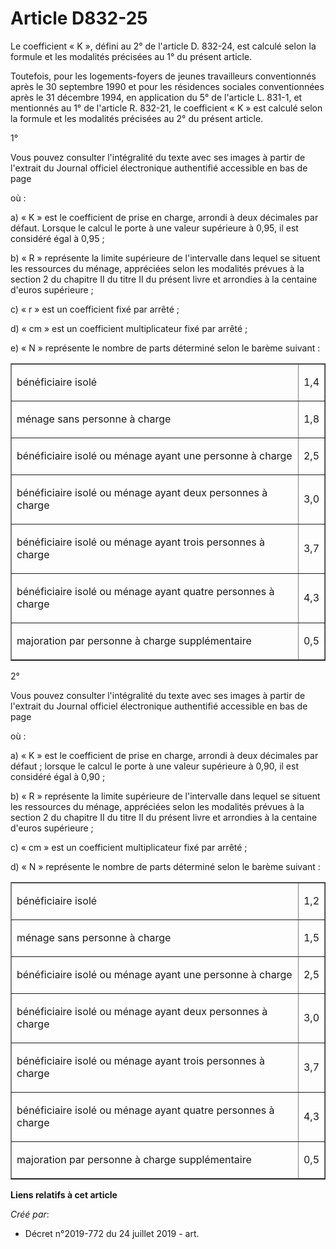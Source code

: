 # Article D832-25

Le coefficient « K », défini au 2° de l'article D. 832-24, est calculé selon la formule et les modalités précisées au 1° du
présent article.

Toutefois, pour les logements-foyers de jeunes travailleurs conventionnés après le 30 septembre 1990 et pour les résidences
sociales conventionnées après le 31 décembre 1994, en application du 5° de l'article L. 831-1, et mentionnés au 1° de
l'article R. 832-21, le coefficient « K » est calculé selon la formule et les modalités précisées au 2° du présent article.

1°

Vous pouvez consulter l'intégralité du texte avec ses images à partir de l'extrait du Journal officiel électronique
authentifié accessible en bas de page

où :

a) « K » est le coefficient de prise en charge, arrondi à deux décimales par défaut. Lorsque le calcul le porte à une valeur
supérieure à 0,95, il est considéré égal à 0,95 ;

b) « R » représente la limite supérieure de l'intervalle dans lequel se situent les ressources du ménage, appréciées selon
les modalités prévues à la section 2 du chapitre II du titre II du présent livre et arrondies à la centaine d'euros
supérieure ;

c) « r » est un coefficient fixé par arrêté ;

d) « cm » est un coefficient multiplicateur fixé par arrêté ;

e) « N » représente le nombre de parts déterminé selon le barème suivant :

<table border="1">
      <tbody><tr>
        <td valign="bottom" align="left">

bénéficiaire isolé</td>
        <td valign="middle" align="center">

1,4</td>
      </tr>
      <tr>
        <td align="left">

ménage sans personne à charge</td>
        <td align="center">

1,8</td>
      </tr>
      <tr>
        <td align="left">

bénéficiaire isolé ou ménage ayant une personne à charge</td>
        <td align="center">

2,5</td>
      </tr>
      <tr>
        <td align="left">

bénéficiaire isolé ou ménage ayant deux personnes à charge</td>
        <td align="center">

3,0</td>
      </tr>
      <tr>
        <td align="left">

bénéficiaire isolé ou ménage ayant trois personnes à charge</td>
        <td align="center">

3,7</td>
      </tr>
      <tr>
        <td align="left">

bénéficiaire isolé ou ménage ayant quatre personnes à charge</td>
        <td align="center">

4,3</td>
      </tr>
      <tr>
        <td align="left">

majoration par personne à charge supplémentaire</td>
        <td align="center">

0,5</td>
      </tr>
    </tbody></table>

2°

Vous pouvez consulter l'intégralité du texte avec ses images à partir de l'extrait du Journal officiel électronique
authentifié accessible en bas de page

où :

a) « K » est le coefficient de prise en charge, arrondi à deux décimales par défaut ; lorsque le calcul le porte à une valeur
supérieure à 0,90, il est considéré égal à 0,90 ;

b) « R » représente la limite supérieure de l'intervalle dans lequel se situent les ressources du ménage, appréciées selon
les modalités prévues à la section 2 du chapitre II du titre II du présent livre et arrondies à la centaine d'euros
supérieure ;

c) « cm » est un coefficient multiplicateur fixé par arrêté ;

d) « N » représente le nombre de parts déterminé selon le barème suivant :

<table border="1">
      <tbody><tr>
        <td align="left" valign="bottom">

bénéficiaire isolé</td>
        <td align="center" valign="middle">

1,2</td>
      </tr>
      <tr>
        <td align="left">

ménage sans personne à charge</td>
        <td align="center">

1,5</td>
      </tr>
      <tr>
        <td align="left">

bénéficiaire isolé ou ménage ayant une personne à charge</td>
        <td align="center">

2,5</td>
      </tr>
      <tr>
        <td align="left">

bénéficiaire isolé ou ménage ayant deux personnes à charge</td>
        <td align="center">

3,0</td>
      </tr>
      <tr>
        <td align="left">

bénéficiaire isolé ou ménage ayant trois personnes à charge</td>
        <td align="center">

3,7</td>
      </tr>
      <tr>
        <td align="left">

bénéficiaire isolé ou ménage ayant quatre personnes à charge</td>
        <td align="center">

4,3</td>
      </tr>
      <tr>
        <td align="left">

majoration par personne à charge supplémentaire</td>
        <td align="center">

0,5</td>
      </tr>
    </tbody></table>

**Liens relatifs à cet article**

_Créé par_:

  - Décret n°2019-772 du 24 juillet 2019 - art.
